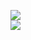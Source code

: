 [![](https://img.shields.io/badge/Made%20With-Github%20Spray-lightgrey.svg?style=for-the-badge&logo=github)](https://github.com/Annihil/github-spray#20900)  
[![](https://i.imgur.com/2DrTn0Z.gif)](https://github.com/Annihil/github-spray)